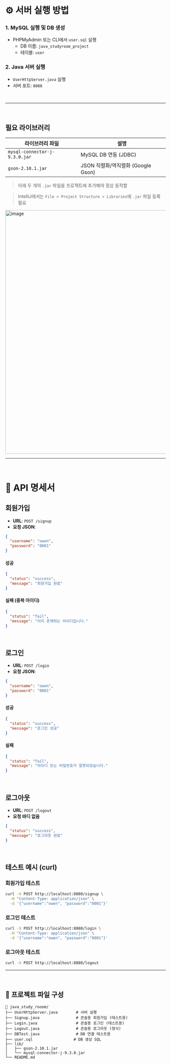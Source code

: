 # ⚙️ 서버 실행 방법

### 1. MySQL 실행 및 DB 생성
- PHPMyAdmin 또는 CLI에서 `user.sql` 실행
  - DB 이름: `java_studyroom_project`
  - 테이블: `user`

### 2. Java 서버 실행
- `UserHttpServer.java` 실행
- 서버 포트: `8080`
<br>

---

<br>

## 필요 라이브러리

| 라이브러리 파일 | 설명 |
|-----------------|------|
| `mysql-connector-j-9.3.0.jar` | MySQL DB 연동 (JDBC) |
| `gson-2.10.1.jar` | JSON 직렬화/역직렬화 (Google Gson) |

> 아래 두 개의 `.jar` 파일을 프로젝트에 추가해야 정상 동작함

> IntelliJ에서는 `File > Project Structure > Libraries`에 `.jar` 파일 등록 필요

<img width="763" alt="image" src="https://github.com/user-attachments/assets/367965e4-2760-4247-af69-37a5c27237e1" />

<br>

---

<br>

# 📝 API 명세서

## 회원가입

* **URL**: `POST /signup`
* **요청 JSON**:

```json
{
  "username": "owen",
  "password": "0001"
}
```


#### 성공

```json
{
  "status": "success",
  "message": "회원가입 완료"
}
```

#### 실패 (중복 아이디)

```json
{
  "status": "fail",
  "message": "이미 존재하는 아이디입니다."
}
```
<br>

## 로그인

* **URL**: `POST /login`
* **요청 JSON**:

```json
{
  "username": "owen",
  "password": "0001"
}
```


#### 성공

```json
{
  "status": "success",
  "message": "로그인 성공"
}
```

#### 실패

```json
{
  "status": "fail",
  "message": "아이디 또는 비밀번호가 잘못되었습니다."
}
```
<br>

## 로그아웃

* **URL**: `POST /logout`
* **요청 바디 없음**

```json
{
  "status": "success",
  "message": "로그아웃 완료"
}
```

<br>

## 테스트 예시 (curl)

### 회원가입 테스트

```bash
curl -X POST http://localhost:8080/signup \
  -H "Content-Type: application/json" \
  -d '{"username":"owen", "password":"0001"}'
```

### 로그인 테스트

```bash
curl -X POST http://localhost:8080/login \
  -H "Content-Type: application/json" \
  -d '{"username":"owen", "password":"0001"}'
```


### 로그아웃 테스트

```bash
curl -X POST http://localhost:8080/logout
```

---
<br>

## 📂 프로젝트 파일 구성

```
📁 java_study_rooom/
├── UserHttpServer.java        # 서버 실행
├── Signup.java                # 콘솔용 회원가입 (테스트용)
├── Login.java                 # 콘솔용 로그인 (테스트용)
├── Logout.java                # 콘솔용 로그아웃 (형식)
├── DBTest.java                # DB 연결 테스트용
├── user.sql                  # DB 생성 SQL
├── lib/
│   ├── gson-2.10.1.jar
│   └── mysql-connector-j-9.3.0.jar
└── README.md
```



